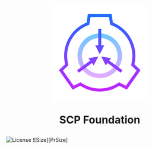 <h1 align="center">
   <img src="./favicon/Scp-icon.svg" >
   
   SCP Foundation
</h1>

![License][PrLicense] ![Size][PrSize]

[PrLicense]: 
[PrSize]: 
